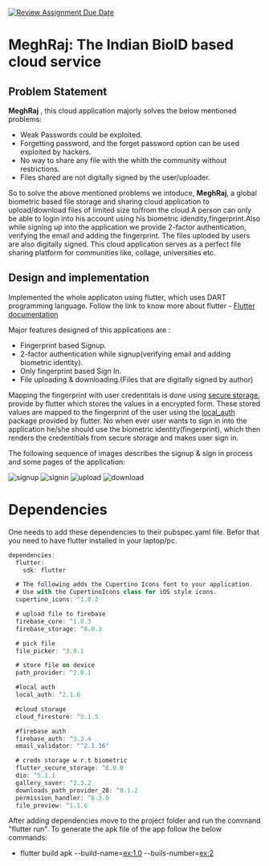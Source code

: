 [![Review Assignment Due Date](https://classroom.github.com/assets/deadline-readme-button-24ddc0f5d75046c5622901739e7c5dd533143b0c8e959d652212380cedb1ea36.svg)](https://classroom.github.com/a/AQPBb0Hq)

<!-- # mpc -->

# MeghRaj: The Indian BioID based cloud service

<!-- ## Getting Started -->

## Problem Statement

**MeghRaj** , this cloud application majorly solves the below mentioned problems:

- Weak Passwords could be exploited.
- Forgetting password, and the forget password option can be used exploited by hackers.
- No way to share any file with the whith the community without restrictions.
- Files shared are not digitally signed by the user/uploader.

So to solve the above mentioned problems we intoduce, **MeghRaj**, a global biometric based file storage and sharing cloud application to upload/download files of limited size to/from the cloud.​A person can only be able to login into his account using his biometric idendity,fingerprint.Also while signing up into the application we provide 2-factor authentication, verifying the email and adding the fingerprint. The files uploded by users are also digitally signed. This cloud application serves as a perfect file sharing platform for communities like, collage, universities etc.

## Design and implementation

Implemented the whole applicaton using flutter, which uses DART programming language. Follow the link to know more about flutter - [Flutter documentation](https://docs.flutter.dev/)

Major features designed of this applications are :

- Fingerprint based Signup.​
- 2-factor authentication while signup(verifying email and adding biometric identity).
- Only fingerprint based Sign In.​
- File uploading & downloading.​(Files that are digitally signed by author)​

Mapping the fingerprint with user credentitals is done using [secure storage](https://pub.dev/packages/flutter_secure_storage), provide by flutter which stores the values in a encrypted form. These stored values are mapped to the fingerprint of the user using the [local_auth](https://pub.dev/packages/local_auth) package provided by flutter. No when ever user wants to sign in into the application he/she should use the biometric identity(fingerprint), which then renders the credentitials from secure storage and makes user sign in.

The following sequence of images describes the signup & sign in process and some pages of the application:

![signup](https://github.com/Mobile-and-Pervasive-Computing-Projects/course-projects-pranith45/blob/main/images/signup.png)
![signin](https://github.com/Mobile-and-Pervasive-Computing-Projects/course-projects-pranith45/blob/main/images/signin.png)
![upload](https://github.com/Mobile-and-Pervasive-Computing-Projects/course-projects-pranith45/blob/main/images/upload.png)
![download](https://github.com/Mobile-and-Pervasive-Computing-Projects/course-projects-pranith45/blob/main/images/download.png)

# Dependencies

One needs to add these dependencies to their pubspec.yaml file. Befor that you need to have flutter installed in your laptop/pc.

```DART
dependencies:
  flutter:
    sdk: flutter

  # The following adds the Cupertino Icons font to your application.
  # Use with the CupertinoIcons class for iOS style icons.
  cupertino_icons: ^1.0.2

  # upload file to firebase
  firebase_core: ^1.0.3
  firebase_storage: ^8.0.3

  # pick file
  file_picker: ^3.0.1

  # store file on device
  path_provider: ^2.0.1

  #local auth
  local_auth: ^2.1.6

  #cloud storage
  cloud_firestore: ^3.1.5

  #firebase auth
  firebase_auth: ^3.3.4
  email_validator: "^2.1.16"

  # creds storage w.r.t biometric
  flutter_secure_storage: ^8.0.0
  dio: ^5.1.1
  gallery_saver: ^2.3.2
  downloads_path_provider_28: ^0.1.2
  permission_handler: ^8.3.0
  file_preview: ^1.1.6
```

After adding dependencies move to the project folder and run the command "flutter run".
To generate the apk file of the app follow the below commands:
- flutter build apk --build-name=<ex:1.0> --buils-number=<ex:2>

